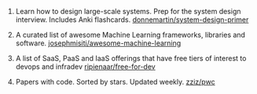 1. Learn how to design large-scale systems. Prep for the system design interview. Includes Anki flashcards. [donnemartin/system-design-primer](https://github.com/donnemartin/system-design-primer)

2. A curated list of awesome Machine Learning frameworks, libraries and software. [josephmisiti/awesome-machine-learning](https://github.com/josephmisiti/awesome-machine-learning)

3. A list of SaaS, PaaS and IaaS offerings that have free tiers of interest to devops and infradev [ripienaar/free-for-dev](https://github.com/ripienaar/free-for-dev)

4. Papers with code. Sorted by stars. Updated weekly. [zziz/pwc](https://github.com/zziz/pwc)
